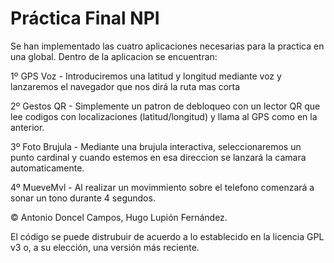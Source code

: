 Práctica Final NPI
======

Se han implementado las cuatro aplicaciones necesarias para la practica en una global. Dentro de la aplicacion se encuentran:

1º GPS Voz - Introduciremos una latitud y longitud mediante voz y lanzaremos el navegador que nos dirá la ruta mas corta

2º Gestos QR - Simplemente un patron de debloqueo con un lector QR que lee codigos con localizaciones (latitud/longitud) y llama al GPS como en la anterior.

3º Foto Brujula - Mediante una brujula interactiva, seleccionaremos un punto cardinal y cuando estemos en esa direccion se lanzará la camara automaticamente.

4º MueveMvl - Al realizar un movimmiento sobre el telefono comenzará a sonar un tono durante 4 segundos.

© Antonio Doncel Campos, Hugo Lupión Fernández.

El código se puede distrubuir de acuerdo a lo establecido en la licencia GPL v3 o, a su elección, una versión más reciente.
